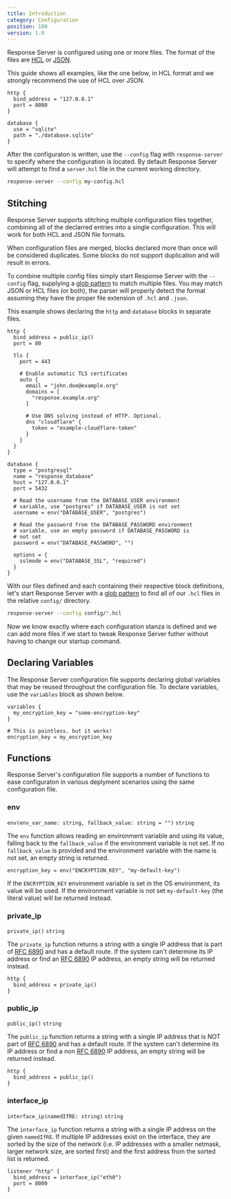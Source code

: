 ```yaml
---
title: Introduction
category: Configuration
position: 100
version: 1.0
---
```


Response Server is configured using one or more files. The format of the files are [HCL](https://github.com/hashicorp/hcl/blob/hcl2/hclsyntax/spec.md) or [JSON](https://github.com/hashicorp/hcl/blob/hcl2/json/spec.md).

This guide shows all examples, like the one below, in HCL format and we strongly recommend the use of HCL over JSON.

```hcl
http {
  bind_address = "127.0.0.1"
  port = 8080
}

database {
  use = "sqlite"
  path = "./database.sqlite"
}
```

After the configuraton is written, use the `--config` flag with `response-server` to specify where the configuration is located. By default Response Server will attempt to find a `server.hcl` file in the current working directory.

```sh
response-server --config my-config.hcl
```

## Stitching

Response Server supports stitching multiple configuration files together, combining all of the declarred entries into a single configuration. This will work for both HCL and JSON file formats.

<alert type="warning">

When configuration files are merged, blocks declared more than once will be considered duplicates. Some blocks do not support duplication and will result in errors.

</alert>

To combine multiple config files simply start Response Server with the `--config` flag, supplying a [glob pattern](https://pkg.go.dev/path/filepath/#Match) to match multiple files. You may match JSON or HCL files (or both), the parser will properly detect the format assuming they have the proper file extension of `.hcl` and `.json`.

This example shows declaring the `http` and `database` blocks in separate files.

<code-group>
  <code-block label="http" active>

```hcl[config/http.hcl]
http {
  bind_address = public_ip()
  port = 80

  tls {
    port = 443

    # Enable automatic TLS certificates
    auto {
      email = "john.doe@example.org"
      domains = [
        "response.example.org"
      ]

      # Use DNS solving instead of HTTP. Optional.
      dns "cloudflare" {
        token = "example-cloudflare-token"
      }
    }
  }
}
```

  </code-block>
  <code-block label="database">

```hcl[config/database.hcl]
database {
  type = "postgresql"
  name = "response_database"
  host = "127.0.0.1"
  port = 5432

  # Read the username from the DATABASE_USER environment
  # variable, use "postgres" if DATABASE_USER is not set
  username = env("DATABASE_USER", "postgres")

  # Read the password from the DATABASE_PASSWORD environment
  # variable, use an empty password if DATABASE_PASSWORD is
  # not set
  password = env("DATABASE_PASSWORD", "")

  options = {
    sslmode = env("DATABASE_SSL", "required")
  }
}
```

  </code-block>
</code-group>

With our files defined and each containing their respective block definitions, let's start Response Server with a [glob pattern](https://pkg.go.dev/path/filepath/#Match) to find all of our `.hcl` files in the relative `config/` directory.

```sh
response-server --config config/*.hcl
```

Now we know exactly where each configuration stanza is defined and we can add more files if we start to tweak Response Server futher without having to change our startup command.

## Declaring Variables

The Response Server configuration file supports declaring global variables that may be reused throughout the configuration file. To declare variables, use the `variables` block as shown below.

```hcl
variables {
  my_encryption_key = "some-encryption-key"
}

# This is pointless, but it works!
encryption_key = my_encryption_key
```

## Functions

Response Server's configuration file supports a number of functions to ease configuraton in various deplyment scenarios using the same configuration file.

### env

`env(env_var_name: string, fallback_value: string = "")` `string`

The `env` function allows reading an environment variable and using its value, falling back to the `fallback_value` if the environment variable is not set. If no `fallback_value` is provided and the environment variable with the name is not set, an empty string is returned.

```hcl
encryption_key = env("ENCRYPTION_KEY", "my-default-key")
```

If the `ENCRYPTION_KEY` environment variable is set in the OS environment, its value will be used. If the environment variable is not set `my-default-key` (the literal value) will be returned instead.

### private_ip

`private_ip()` `string`

The `private_ip` function returns a string with a single IP address that is part of [RFC 6890](https://tools.ietf.org/html/rfc6890) and has a default route. If the system can't determine its IP address or find an [RFC 6890](https://tools.ietf.org/html/rfc6890) IP address, an empty string will be returned instead.

```hcl
http {
  bind_address = private_ip()
}
```

### public_ip

`public_ip()` `string`

The `public_ip` function returns a string with a single IP address that is NOT part of [RFC 6890](https://tools.ietf.org/html/rfc6890) and has a default route. If the system can't determine its IP address or find a non [RFC 6890](https://tools.ietf.org/html/rfc6890) IP address, an empty string will be returned instead.

```hcl
http {
  bind_address = public_ip()
}
```

### interface_ip

`interface_ip(namedIfRE: string)` `string`

The `interface_ip` function returns a string with a single IP address on the given `namedIfRE`. If multiple IP addresses exist on the interface, they are sorted by the size of the network (i.e. IP addresses with a smaller netmask, larger network size, are sorted first) and the first address from the sorted list is returned.

```hcl
listener "http" {
  bind_address = interface_ip("eth0")
  port = 8000
}
```

